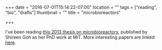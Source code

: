 +++
date = "2016-07-01T15:14:22-07:00"
location = ""
tags = ["reading", "bio", "drafts"]
thumbnail = ""
title = "microbioreactors"

+++

I've been reading [this 2013 thesis on microbioreactors](/static/goh-microbioreactor-design.pdf),
published by Shireen Goh as her PhD work at MIT.
More interesting papers are linked [here](http://www.rle.mit.edu/sclaser/major-research-themes/integrated-biosystems-and-biosensing/).
